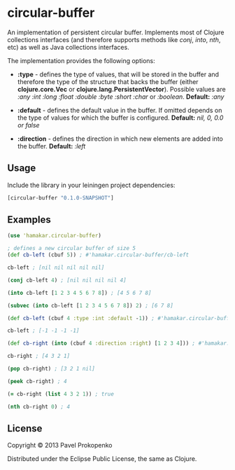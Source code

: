 # circular-buffer

An implementation of persistent circular buffer. Implements most of Clojure collections interfaces (and therefore supports
methods like *conj*, *into*, *nth*, etc) as well as Java collections interfaces.

The implementation provides the following options:

* **:type** -      defines the type of values, that will be stored in the buffer and therefore the type of the structure
                   that backs the buffer (either **clojure.core.Vec** or **clojure.lang.PersistentVector**).
                   Possible values are *:any :int :long :float :double :byte :short :char* or *:boolean*. 
                   **Default:** *:any*

* **:default** -   defines the default value in the buffer. If omitted depends on the type of values for which the
                   buffer is configured.
                   **Default:** *nil, 0, 0.0 or false*

* **:direction** - defines the direction in which new elements are added into the buffer.
                   **Default:** *:left*



## Usage

Include the library in your leiningen project dependencies:

```clojure
[circular-buffer "0.1.0-SNAPSHOT"]
```

## Examples

```clojure
(use 'hamakar.circular-buffer)

; defines a new circular buffer of size 5
(def cb-left (cbuf 5)) ; #'hamakar.circular-buffer/cb-left

cb-left ; [nil nil nil nil nil]

(conj cb-left 4) ; [nil nil nil nil 4]

(into cb-left [1 2 3 4 5 6 7 8]) ; [4 5 6 7 8]

(subvec (into cb-left [1 2 3 4 5 6 7 8]) 2) ; [6 7 8]

(def cb-left (cbuf 4 :type :int :default -1)) ; #'hamakar.circular-buffer/cb-left

cb-left ; [-1 -1 -1 -1]

(def cb-right (into (cbuf 4 :direction :right) [1 2 3 4])) ; #'hamakar.circular-buffer/cb-right

cb-right ; [4 3 2 1]

(pop cb-right) ; [3 2 1 nil]

(peek cb-right) ; 4

(= cb-right (list 4 3 2 1)) ; true

(nth cb-right 0) ; 4
```

## License

Copyright © 2013 Pavel Prokopenko

Distributed under the Eclipse Public License, the same as Clojure.
